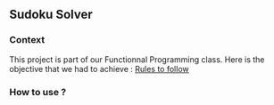 ## Sudoku Solver

### Context

This project is part of our Functionnal Programming class. Here is the objective that we had to achieve : 
[Rules to follow](RULES.md)

### How to use ? 
